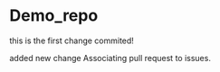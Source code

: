 # Demo_repo


this is the first change commited!

added new change
Associating pull request to issues.

